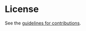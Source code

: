 # License

See the
[guidelines for contributions](https://github.com/hannestschofenig/draft-tschofenig-cose-ecdh-es-recipient/blob/main/CONTRIBUTING.md).
